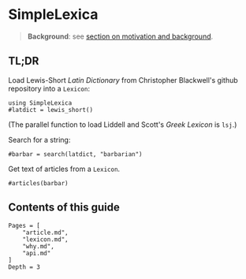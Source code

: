 # SimpleLexica

> **Background**: see [section on motivation and background](./why).


## TL;DR


Load Lewis-Short *Latin Dictionary* from Christopher Blackwell's github repository into a `Lexicon`:

```@example quick
using SimpleLexica
#latdict = lewis_short()
```

(The parallel function to load Liddell and Scott's *Greek Lexicon* is `lsj`.)

Search for a string:

```@example quick
#barbar = search(latdict, "barbarian")
```

Get text of articles from a `Lexicon`.

```@example quick
#articles(barbar)
```


## Contents of this guide

```@contents
Pages = [
    "article.md",
    "lexicon.md",
    "why.md",
    "api.md"
]
Depth = 3
```